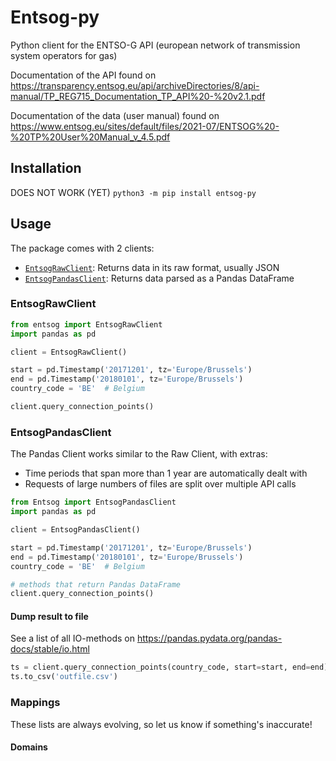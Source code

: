 # Entsog-py
Python client for the ENTSO-G API (european network of transmission system operators for gas)

Documentation of the API found on https://transparency.entsog.eu/api/archiveDirectories/8/api-manual/TP_REG715_Documentation_TP_API%20-%20v2.1.pdf

Documentation of the data (user manual) found on https://www.entsog.eu/sites/default/files/2021-07/ENTSOG%20-%20TP%20User%20Manual_v_4.5.pdf



## Installation
DOES NOT WORK (YET)
`python3 -m pip install entsog-py`

## Usage
The package comes with 2 clients:
- [`EntsogRawClient`](#EntsogRawClient): Returns data in its raw format, usually JSON
- [`EntsogPandasClient`](#EntsogPandasClient): Returns data parsed as a Pandas DataFrame
### <a name="EntsogRawClient"></a>EntsogRawClient
```python
from entsog import EntsogRawClient
import pandas as pd

client = EntsogRawClient()

start = pd.Timestamp('20171201', tz='Europe/Brussels')
end = pd.Timestamp('20180101', tz='Europe/Brussels')
country_code = 'BE'  # Belgium

client.query_connection_points()

```

### <a name="EntsogPandasClient"></a>EntsogPandasClient
The Pandas Client works similar to the Raw Client, with extras:
- Time periods that span more than 1 year are automatically dealt with
- Requests of large numbers of files are split over multiple API calls
```python
from Entsog import EntsogPandasClient
import pandas as pd

client = EntsogPandasClient()

start = pd.Timestamp('20171201', tz='Europe/Brussels')
end = pd.Timestamp('20180101', tz='Europe/Brussels')
country_code = 'BE'  # Belgium

# methods that return Pandas DataFrame
client.query_connection_points()

```
#### Dump result to file
See a list of all IO-methods on https://pandas.pydata.org/pandas-docs/stable/io.html
```python
ts = client.query_connection_points(country_code, start=start, end=end)
ts.to_csv('outfile.csv')
```

### Mappings
These lists are always evolving, so let us know if something's inaccurate!
#### Domains
```python

```